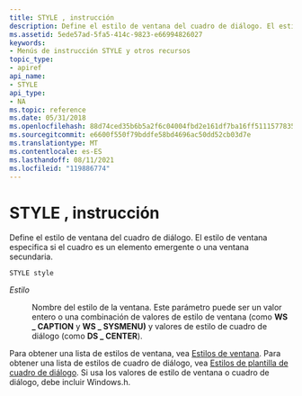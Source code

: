 ```yaml
---
title: STYLE , instrucción
description: Define el estilo de ventana del cuadro de diálogo. El estilo de ventana especifica si el cuadro es un elemento emergente o una ventana secundaria.
ms.assetid: 5ede57ad-5fa5-414c-9823-e66994826027
keywords:
- Menús de instrucción STYLE y otros recursos
topic_type:
- apiref
api_name:
- STYLE
api_type:
- NA
ms.topic: reference
ms.date: 05/31/2018
ms.openlocfilehash: 88d74ced35b6b5a2f6c04004fbd2e161df7ba16ff5111577835b93363291c114
ms.sourcegitcommit: e6600f550f79bddfe58bd4696ac50dd52cb03d7e
ms.translationtype: MT
ms.contentlocale: es-ES
ms.lasthandoff: 08/11/2021
ms.locfileid: "119886774"
---
```

# <a name="style-statement"></a>STYLE , instrucción

Define el estilo de ventana del cuadro de diálogo. El estilo de ventana especifica si el cuadro es un elemento emergente o una ventana secundaria.

``` syntax
STYLE style
```

<dl> <dt>

<span id="style"></span><span id="STYLE"></span>*Estilo*
</dt> <dd>

Nombre del estilo de la ventana. Este parámetro puede ser un valor entero o una combinación de valores de estilo de ventana (como **WS \_ CAPTION** y **WS \_ SYSMENU)** y valores de estilo de cuadro de diálogo (como **DS \_ CENTER**).

</dd> </dl>

Para obtener una lista de estilos de ventana, vea [Estilos de ventana](/windows/desktop/winmsg/window-styles). Para obtener una lista de estilos de cuadro de diálogo, vea [Estilos de plantilla de cuadro de diálogo](../dlgbox/about-dialog-boxes.md). Si usa los valores de estilo de ventana o cuadro de diálogo, debe incluir Windows.h.

 

 